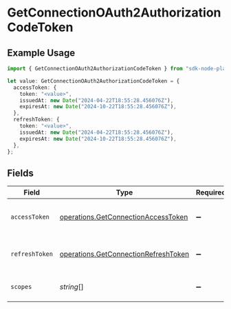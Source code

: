 # GetConnectionOAuth2AuthorizationCodeToken

## Example Usage

```typescript
import { GetConnectionOAuth2AuthorizationCodeToken } from "sdk-node-platform/models/operations";

let value: GetConnectionOAuth2AuthorizationCodeToken = {
  accessToken: {
    token: "<value>",
    issuedAt: new Date("2024-04-22T18:55:28.456076Z"),
    expiresAt: new Date("2024-10-22T18:55:28.456076Z"),
  },
  refreshToken: {
    token: "<value>",
    issuedAt: new Date("2024-04-22T18:55:28.456076Z"),
    expiresAt: new Date("2024-10-22T18:55:28.456076Z"),
  },
};
```

## Fields

| Field                                                                                        | Type                                                                                         | Required                                                                                     | Description                                                                                  |
| -------------------------------------------------------------------------------------------- | -------------------------------------------------------------------------------------------- | -------------------------------------------------------------------------------------------- | -------------------------------------------------------------------------------------------- |
| `accessToken`                                                                                | [operations.GetConnectionAccessToken](../../models/operations/getconnectionaccesstoken.md)   | :heavy_minus_sign:                                                                           | The access token for the connection.                                                         |
| `refreshToken`                                                                               | [operations.GetConnectionRefreshToken](../../models/operations/getconnectionrefreshtoken.md) | :heavy_minus_sign:                                                                           | The refresh token to use for the connection.                                                 |
| `scopes`                                                                                     | *string*[]                                                                                   | :heavy_minus_sign:                                                                           | The scopes for the tokens.                                                                   |